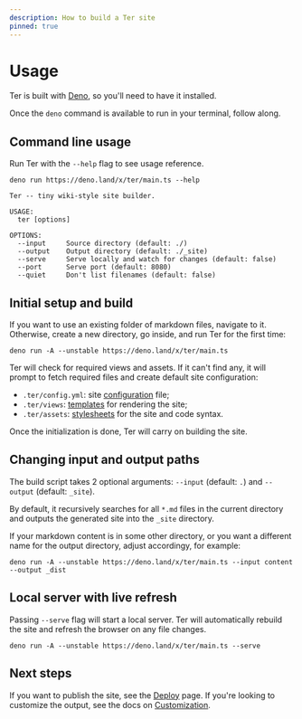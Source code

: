 ```yaml
---
description: How to build a Ter site
pinned: true
---
```


# Usage

Ter is built with [Deno](https://deno.land/), so you'll need to have it
installed.

Once the `deno` command is available to run in your terminal, follow along.

## Command line usage

Run Ter with the `--help` flag to see usage reference.

```
deno run https://deno.land/x/ter/main.ts --help
```

```
Ter -- tiny wiki-style site builder.

USAGE:
  ter [options]

OPTIONS:
  --input     Source directory (default: ./)
  --output    Output directory (default: ./_site)
  --serve     Serve locally and watch for changes (default: false)
  --port      Serve port (default: 8080)
  --quiet     Don't list filenames (default: false)
```

## Initial setup and build

If you want to use an existing folder of markdown files, navigate to it.
Otherwise, create a new directory, go inside, and run Ter for the first time:

```
deno run -A --unstable https://deno.land/x/ter/main.ts
```

Ter will check for required views and assets. If it can't find any, it will
prompt to fetch required files and create default site configuration:

- `.ter/config.yml`: site [configuration](configuration.md) file;
- `.ter/views`: [templates](customize.md#templates) for rendering the site;
- `.ter/assets`: [stylesheets](customize.md#styles) for the site and code
  syntax.

Once the initialization is done, Ter will carry on building the site.

## Changing input and output paths

The build script takes 2 optional arguments: `--input` (default: `.`) and
`--output` (default: `_site`).

By default, it recursively searches for all `*.md` files in the current
directory and outputs the generated site into the `_site` directory.

If your markdown content is in some other directory, or you want a different
name for the output directory, adjust accordingy, for example:

```
deno run -A --unstable https://deno.land/x/ter/main.ts --input content --output _dist
```

## Local server with live refresh

Passing `--serve` flag will start a local server. Ter will automatically rebuild
the site and refresh the browser on any file changes.

```
deno run -A --unstable https://deno.land/x/ter/main.ts --serve
```

## Next steps

If you want to publish the site, see the [Deploy](/deploy.md) page. If you're
looking to customize the output, see the docs on [Customization](/customize).
